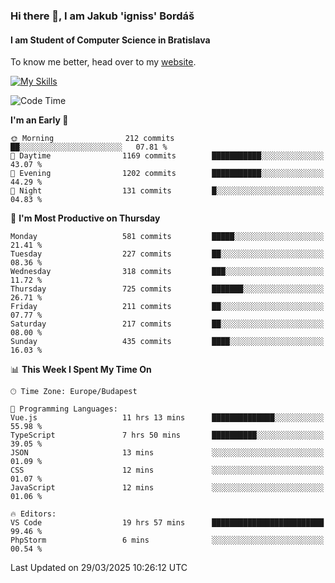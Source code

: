 ### Hi there 👋, I am Jakub 'igniss' Bordáš

#### I am Student of Computer Science in Bratislava
To know me better, head over to my [website](https://bordas.sk).

[![My Skills](https://skillicons.dev/icons?i=js,typescript,html,css,figma,svelte,vue,next,postgresql,nest,express,nodejs)](https://bordas.sk)


<!--START_SECTION:waka-->
![Code Time](http://img.shields.io/badge/Code%20Time-1%2C765%20hrs%2046%20mins-blue)

**I'm an Early 🐤** 

```text
🌞 Morning                212 commits         ██░░░░░░░░░░░░░░░░░░░░░░░   07.81 % 
🌆 Daytime                1169 commits        ███████████░░░░░░░░░░░░░░   43.07 % 
🌃 Evening                1202 commits        ███████████░░░░░░░░░░░░░░   44.29 % 
🌙 Night                  131 commits         █░░░░░░░░░░░░░░░░░░░░░░░░   04.83 % 
```
📅 **I'm Most Productive on Thursday** 

```text
Monday                   581 commits         █████░░░░░░░░░░░░░░░░░░░░   21.41 % 
Tuesday                  227 commits         ██░░░░░░░░░░░░░░░░░░░░░░░   08.36 % 
Wednesday                318 commits         ███░░░░░░░░░░░░░░░░░░░░░░   11.72 % 
Thursday                 725 commits         ███████░░░░░░░░░░░░░░░░░░   26.71 % 
Friday                   211 commits         ██░░░░░░░░░░░░░░░░░░░░░░░   07.77 % 
Saturday                 217 commits         ██░░░░░░░░░░░░░░░░░░░░░░░   08.00 % 
Sunday                   435 commits         ████░░░░░░░░░░░░░░░░░░░░░   16.03 % 
```


📊 **This Week I Spent My Time On** 

```text
🕑︎ Time Zone: Europe/Budapest

💬 Programming Languages: 
Vue.js                   11 hrs 13 mins      ██████████████░░░░░░░░░░░   55.98 % 
TypeScript               7 hrs 50 mins       ██████████░░░░░░░░░░░░░░░   39.05 % 
JSON                     13 mins             ░░░░░░░░░░░░░░░░░░░░░░░░░   01.09 % 
CSS                      12 mins             ░░░░░░░░░░░░░░░░░░░░░░░░░   01.07 % 
JavaScript               12 mins             ░░░░░░░░░░░░░░░░░░░░░░░░░   01.06 % 

🔥 Editors: 
VS Code                  19 hrs 57 mins      █████████████████████████   99.46 % 
PhpStorm                 6 mins              ░░░░░░░░░░░░░░░░░░░░░░░░░   00.54 % 
```


 Last Updated on 29/03/2025 10:26:12 UTC
<!--END_SECTION:waka-->
